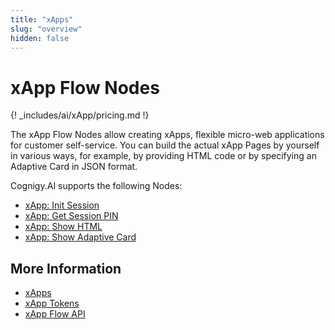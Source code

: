 ```yaml
---
title: "xApps" 
slug: "overview" 
hidden: false 
---
```


# xApp Flow Nodes

{! _includes/ai/xApp/pricing.md !}

The xApp Flow Nodes allow creating xApps, flexible micro-web applications for customer self-service. You can build the actual xApp Pages by yourself in various ways, for example, by providing HTML code or by specifying an Adaptive Card in JSON format.

Cognigy.AI supports the following Nodes:

 - [xApp: Init Session](init-xApp-session.md)
 - [xApp: Get Session PIN](get-xApp-session-PIN.md)
 - [xApp: Show HTML](set-html-xApp-state.md)
 - [xApp: Show Adaptive Card](set-AdaptiveCard-xApp-state.md)
   
## More Information

- [xApps](../../xApp/overview.md)
- [xApp Tokens](../../xApp/tokens.md)
- [xApp Flow API](../../xApp/api.md)